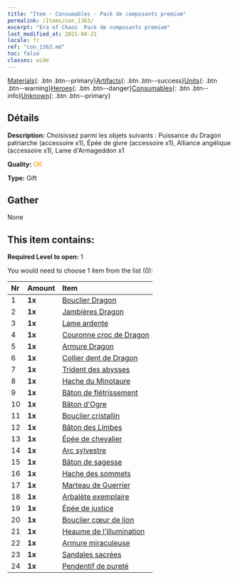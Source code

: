 ```yaml
---
title: "Item - Consumables - Pack de composants premium"
permalink: /Items/con_1363/
excerpt: "Era of Chaos  Pack de composants premium"
last_modified_at: 2021-04-21
locale: fr
ref: "con_1363.md"
toc: false
classes: wide
---
```

 [Materials](/fr/Items/){: .btn .btn--primary}[Artifacts](/fr/Items/Artifacts/){: .btn .btn--success}[Units](/fr/Items/Units/){: .btn .btn--warning}[Heroes](/fr/Items/Heroes/){: .btn .btn--danger}[Consumables](/fr/Items/Consumables/){: .btn .btn--info}[Unknown](/fr/Items/Unknown/){: .btn .btn--primary}

## Détails
 **Description:** Choisissez parmi les objets suivants : Puissance du Dragon patriarche (accessoire x1), Épée de givre (accessoire x1), Alliance angélique (accessoire x1), Lame d'Armageddon x1

 **Quality:** <span style="color: #FF8C00">OK</span>

 **Type:** Gift

## Gather

  None

## This item contains:

 **Required Level to open:** 1

 You would need to choose 1 item from the list (0):

  | Nr | Amount |     Item    |
  |:---|:-------|:------------|
  | 1 |  **1x** | [Bouclier Dragon](/fr/Items/art_144/) |  | 
  | 2 |  **1x** | [Jambières Dragon](/fr/Items/art_145/) |  | 
  | 3 |  **1x** | [Lame ardente](/fr/Items/art_146/) |  | 
  | 4 |  **1x** | [Couronne croc de Dragon](/fr/Items/art_147/) |  | 
  | 5 |  **1x** | [Armure Dragon](/fr/Items/art_148/) |  | 
  | 6 |  **1x** | [Collier dent de Dragon](/fr/Items/art_149/) |  | 
  | 7 |  **1x** | [Trident des abysses](/fr/Items/art_160/) |  | 
  | 8 |  **1x** | [Hache du Minotaure](/fr/Items/art_161/) |  | 
  | 9 |  **1x** | [Bâton de flétrissement](/fr/Items/art_162/) |  | 
  | 10 |  **1x** | [Bâton d'Ogre](/fr/Items/art_163/) |  | 
  | 11 |  **1x** | [Bouclier cristallin](/fr/Items/art_164/) |  | 
  | 12 |  **1x** | [Bâton des Limbes](/fr/Items/art_165/) |  | 
  | 13 |  **1x** | [Épée de chevalier](/fr/Items/art_166/) |  | 
  | 14 |  **1x** | [Arc sylvestre](/fr/Items/art_167/) |  | 
  | 15 |  **1x** | [Bâton de sagesse](/fr/Items/art_168/) |  | 
  | 16 |  **1x** | [Hache des sommets](/fr/Items/art_169/) |  | 
  | 17 |  **1x** | [Marteau de Guerrier](/fr/Items/art_170/) |  | 
  | 18 |  **1x** | [Arbalète exemplaire](/fr/Items/art_171/) |  | 
  | 19 |  **1x** | [Épée de justice](/fr/Items/art_150/) |  | 
  | 20 |  **1x** | [Bouclier cœur de lion](/fr/Items/art_151/) |  | 
  | 21 |  **1x** | [Heaume de l'illumination](/fr/Items/art_152/) |  | 
  | 22 |  **1x** | [Armure miraculeuse](/fr/Items/art_153/) |  | 
  | 23 |  **1x** | [Sandales sacrées](/fr/Items/art_154/) |  | 
  | 24 |  **1x** | [Pendentif de pureté](/fr/Items/art_155/) |  | 
